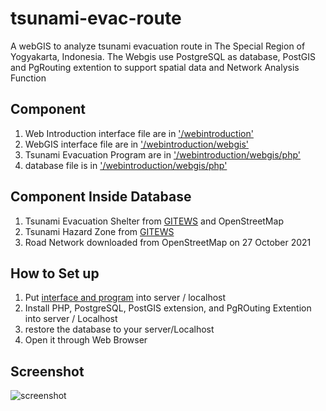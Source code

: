 # tsunami-evac-route

A webGIS to analyze tsunami evacuation route in The Special Region of Yogyakarta, Indonesia. The Webgis use PostgreSQL as database, PostGIS and PgRouting extention to support spatial data and Network Analysis Function

## Component
1. Web Introduction interface file are in ['/webintroduction'](https://github.com/R-fadhil/tsunami-evac-route/tree/main/webintroduction)
2. WebGIS interface file are in ['/webintroduction/webgis'](https://github.com/R-fadhil/tsunami-evac-route/tree/main/webintroduction/webgis)
3. Tsunami Evacuation Program are in ['/webintroduction/webgis/php'](https://github.com/R-fadhil/tsunami-evac-route/tree/main/webintroduction/webgis/php)
4. database file is in ['/webintroduction/webgis/php'](https://github.com/R-fadhil/tsunami-evac-route/tree/main/backup_database.rar)

## Component Inside Database
1. Tsunami Evacuation Shelter from [GITEWS](https://www.gitews.org/tsunami-kit/index_en.html) and OpenStreetMap
2. Tsunami Hazard Zone from [GITEWS](https://www.gitews.org/tsunami-kit/en/id_tsunami_hazard_map_diy.html)
3. Road Network downloaded from OpenStreetMap on 27 October 2021

## How to Set up
1. Put [interface and program](https://github.com/R-fadhil/tsunami-evac-route/tree/main/webintroduction) into server / localhost 
2. Install PHP, PostgreSQL, PostGIS extension, and PgROuting Extention into server / Localhost
3. restore the database to your server/Localhost
4. Open it through Web Browser

## Screenshot
![screenshot](https://raw.github.com/domoritz/leaflet-locatecontrol/gh-pages/screenshot.png "Screenshot showing the locate control")
